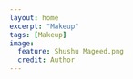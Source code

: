 ```yaml
---
layout: home
excerpt: "Makeup"
tags: [Makeup]
image:
  feature: Shushu Mageed.png
  credit: Author
---
```

